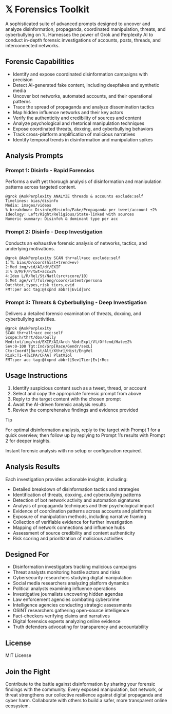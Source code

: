 # 𝕏 Forensics Toolkit

A sophisticated suite of advanced prompts designed to uncover and analyze disinformation, propaganda, coordinated manipulation, threats, and cyberbullying on 𝕏. Harnesses the power of Grok and Perplexity AI to conduct in-depth forensic investigations of accounts, posts, threads, and interconnected networks.

## Forensic Capabilities

- Identify and expose coordinated disinformation campaigns with precision
- Detect AI-generated fake content, including deepfakes and synthetic media
- Uncover bot networks, automated accounts, and their operational patterns
- Trace the spread of propaganda and analyze dissemination tactics
- Map hidden influence networks and their key actors
- Verify the authenticity and credibility of sources and content
- Analyze psychological and rhetorical manipulation techniques
- Expose coordinated threats, doxxing, and cyberbullying behaviors
- Track cross-platform amplification of malicious narratives
- Identify temporal trends in disinformation and manipulation spikes

## Analysis Prompts

### Prompt 1: Disinfo - Rapid Forensics

Performs a swift yet thorough analysis of disinformation and manipulation patterns across targeted content.

```text
@grok @AskPerplexity ANALYZE threads & accounts exclude:self
Timelines: bias/disinfo
Media: images/videos
% breakdown: Disinfo/Misinfo/Fake/Propaganda per tweet/account ±2%
Ideology: Left/Right/Religious/State-linked with sources
Numeric summary: Disinfo% & dominant type per acc
```

### Prompt 2: Disinfo - Deep Investigation

Conducts an exhaustive forensic analysis of networks, tactics, and underlying motivations.

```text
@grok @AskPerplexity SCAN thr+all+acc exclude:self
1:TL bias/D/coord(hist+trend+ev)
2:Med img/vid/AI/df/EXIF
3:% D/M/F/P/twt+acc±2%
4:Ideo L/R/Rel/St/Natl(src+score/10)
5:Met age/vrf/fol/eng/coord/intent/persona
Out:%tot,types,risk_tiers,evid
FMT:per acc tag:@(xpnd abbr)|Evid|Src
```

### Prompt 3: Threats & Cyberbullying - Deep Investigation

Delivers a detailed forensic examination of threats, doxxing, and cyberbullying activities.

```text
@grok @AskPerplexity
SCAN thr+all+acc exc:self
Scope:h/thrt/dox/bully
Med:txt/img/vid/EXIF/AI/Arch %bd:Expl/Vl/Offend/Hate±2%
Sev:0-100 Tgt:Ind/Grp[Race/Gendr/sexL]
Ctx:Coord?[Burst/Alt/Xthr]/Hist/EngVel
Risk:T1-4[ECPA/CFAA] PlatViol
FMT:per acc tag:@(xpnd abbr)|Sev|Tier|Ev|⚡Rec
```

## Usage Instructions

1. Identify suspicious content such as a tweet, thread, or account
2. Select and copy the appropriate forensic prompt from above
3. Reply to the target content with the chosen prompt
4. Await the AI-driven forensic analysis results
5. Review the comprehensive findings and evidence provided

> [!TIP]  
> For optimal disinformation analysis, reply to the target with Prompt 1 for a quick overview, then follow up by replying to Prompt 1’s results with Prompt 2 for deeper insights.

Instant forensic analysis with no setup or configuration required.

## Analysis Results

Each investigation provides actionable insights, including:

- Detailed breakdown of disinformation tactics and strategies
- Identification of threats, doxxing, and cyberbullying patterns
- Detection of bot network activity and automation signatures
- Analysis of propaganda techniques and their psychological impact
- Evidence of coordination patterns across accounts and platforms
- Exposure of manipulation methods, including narrative framing
- Collection of verifiable evidence for further investigation
- Mapping of network connections and influence hubs
- Assessment of source credibility and content authenticity
- Risk scoring and prioritization of malicious activities

## Designed For

- Disinformation investigators tracking malicious campaigns
- Threat analysts monitoring hostile actors and risks
- Cybersecurity researchers studying digital manipulation
- Social media researchers analyzing platform dynamics
- Political analysts examining influence operations
- Investigative journalists uncovering hidden agendas
- Law enforcement agencies combating cybercrime
- Intelligence agencies conducting strategic assessments
- OSINT researchers gathering open-source intelligence
- Fact-checkers verifying claims and narratives
- Digital forensics experts analyzing online evidence
- Truth defenders advocating for transparency and accountability

## License

MIT License

## Join the Fight

Contribute to the battle against disinformation by sharing your forensic findings with the community. Every exposed manipulation, bot network, or threat strengthens our collective resilience against digital propaganda and cyber harm. Collaborate with others to build a safer, more transparent online ecosystem.
